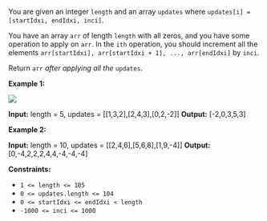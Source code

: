 You are given an integer `length` and an array `updates` where `updates[i] = [startIdxi, endIdxi, inci]`.

You have an array `arr` of length `length` with all zeros, and you have some operation to apply on `arr`. In the `ith` operation, you should increment all the elements `arr[startIdxi], arr[startIdxi + 1], ..., arr[endIdxi]` by `inci`.

Return `arr` _after applying all the_ `updates`.

**Example 1:**

![](https://assets.leetcode.com/uploads/2021/03/27/rangeadd-grid.jpg)

**Input:** length = 5, updates = \[\[1,3,2\],\[2,4,3\],\[0,2,-2\]\]
**Output:** \[-2,0,3,5,3\]

**Example 2:**

**Input:** length = 10, updates = \[\[2,4,6\],\[5,6,8\],\[1,9,-4\]\]
**Output:** \[0,-4,2,2,2,4,4,-4,-4,-4\]

**Constraints:**

*   `1 <= length <= 105`
*   `0 <= updates.length <= 104`
*   `0 <= startIdxi <= endIdxi < length`
*   `-1000 <= inci <= 1000`